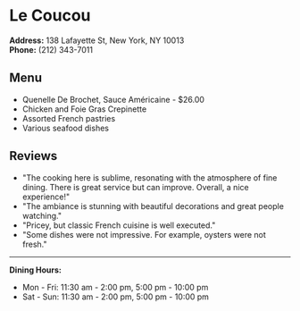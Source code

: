 # Le Coucou 

**Address:** 138 Lafayette St, New York, NY 10013  
**Phone:**  (212) 343-7011  

## Menu  
- Quenelle De Brochet, Sauce Américaine - $26.00  
- Chicken and Foie Gras Crepinette  
- Assorted French pastries  
- Various seafood dishes  

## Reviews  
- "The cooking here is sublime, resonating with the atmosphere of fine dining. There is great service but can improve. Overall, a nice experience!"  
- "The ambiance is stunning with beautiful decorations and great people watching."  
- "Pricey, but classic French cuisine is well executed."  
- "Some dishes were not impressive. For example, oysters were not fresh."  

---  
**Dining Hours:**  
- Mon - Fri: 11:30 am - 2:00 pm, 5:00 pm - 10:00 pm  
- Sat - Sun: 11:30 am - 2:00 pm, 5:00 pm - 10:00 pm  
